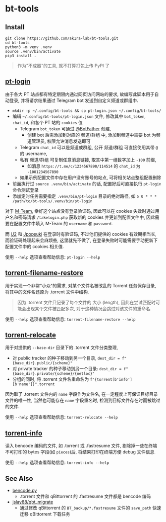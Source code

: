 
# bt-tools

## Install

```
git clone https://github.com/ak1ra-lab/bt-tools.git
cd bt-tools
python3 -m venv .venv
source .venv/bin/activate
pip3 install .
```

> 作为"不成器"的工具, 就不打算打包上传 PyPI 了

## [pt-login](bt_tools/pt_login.py)

由于各大 PT 站点都有特定期限内通过网页访问网站的要求,
故编写此脚本用于自动登录, 并将请求结果通过 Telegram bot 发送到自定义频道或群组中.

* `mkdir -p ~/.config/bt-tools && cp pt-login.json ~/.config/bt-tools/`
* 编辑 `~/.config/bt-tools/pt-login.json` 文件, 修改其中 `bot_token`, `chat_id`, 和各个 PT 站的 `cookies` 值
    * Telegram `bot_token` 可通过 [@BotFather](https://t.me/BotFather) 创建,
        * 创建 bot 后需添加到对应的 频道/群组 中, 添加到频道中需要 bot 为频道管理员, 权限允许消息发送即可
    * Telegram `chat_id` 可以是频道或群组, 公开 频道/群组 可直接使用其带 `@` 的 username,
    * 私有 频道/群组 可复制任意消息链接, 取其中第一组数字加上 `-100` 前缀,
        * 如消息 `https://t.me/c/1234567890/114514` 的 `chat_id` 为 `-1001234567890`
    * 如果示例配置文件中存在用户没有账号的站点, 可将相关站点整组配置删除
* 前面执行过 `source .venv/bin/activate` 的话, 配置好后可直接执行 `pt-login` 命令测试登录
* 添加定时任务需要指定 `.venv/bin/pt-login` 目录的绝对路径, 如 `5 0 * * * /path/to/bt-tools/.venv/bin/pt-login`

对于 [M-Team](https://kp.m-team.cc), 幸好这个站点没有登录验证码, 因此可以在 cookies 失效时通过用户名和密码请求
`/takelogin.php` 获取新的 cookies 并更新到配置文件中, 因此需要在配置文件中填入 M-Team 的 `username` 和 `password`.

而 [U2](https://u2.dmhy.org) 和 [Jpopsuki](https://jpopsuki.eu) 在登录时有验证码, 不过他们提供的
cookies 有效期相当长, 而验证码处理起来会麻烦些, 这里就先不做了, 在登录失败时可能需要手动更新下配置文件中的 cookies 相关值.

使用 `--help` 选项查看帮助信息: `pt-login --help`

## [torrent-filename-restore](bt_tools/torrent_filename_restore.py)

用于实现一个非常"小众"的需求, 对某个文件名被改乱的 Torrent 任务保存目录, 将其中的文件名还原为 .torrent 文件中结构.

> 因为 .torrent 文件只记录了每个文件的 大小 (length),
> 因此在尝试匹配时可能会出现某个文件被匹配多次, 对于这种情况会跳过对该文件的重命名.

使用 `--help` 选项查看帮助信息: `torrent-filename-restore --help`

## [torrent-relocate](bt_tools/torrent_relocate.py)

用于对提供的 `--base-dir` 目录下的 .torrent 文件分类整理,

* 对 public tracker 的种子移动到另一个目录, `dest_dir = f"{base_dir}.public/{scheme}"`
* 对 private tracker 的种子移动到另一个目录: `dest_dir = f"{base_dir}.private/{scheme}/{netloc}"`
* 分组的同时, 将 .torrent 文件名重命名为 `f"{torrent[b'info'][b'name']}".torrent`

因为取了 .torrent 文件内的 `name` 字段作为文件名, 在一定程度上可保证目标目录文件的唯一性,
当然也可能存在 `name` 字段重名时, 检测到目标文件存在时而被跳过的文件.

使用 `--help` 选项查看帮助信息: `torrent-relocate --help`

## [torrent-info](bt_tools/torrent_info.py)

读入 bencode 编码的文件, 如 .torrent 或 .fastresume 文件,
剔除掉一些在终端不可打印的 bytes 字段(如 `pieces`)后, 将结果打印在终端方便 debug 文件信息.

使用 `--help` 选项查看帮助信息: `torrent-info --help`

## See Also

* [bencode.py](https://pypi.org/project/bencode.py)
    * .torrent 文件和 qBittorrent 的 .fastresume 文件都是 bencode 编码
* [jslay88/qbt_migrate](https://github.com/jslay88/qbt_migrate)
    * 通过修改 qBittorrent 的 `BT_backup/*.fastresume` 文件的 `save_path` 快速迁移 qBittorrent 下载任务
